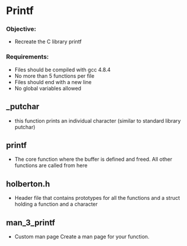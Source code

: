 # Printf
### Objective:
* Recreate the C library printf
### Requirements:
* Files should be compiled with gcc 4.8.4
* No more than 5 functions per file
* Files should end with a new line
* No global variables allowed
## _putchar
* this function prints an individual character (similar to standard library putchar)
## printf
* The core function where the buffer is defined and freed. All other functions are called from here

## holberton.h
* Header file that contains prototypes for all the functions and a struct holding a function and a character
## man_3_printf
* Custom man page Create a man page for your function.
 
